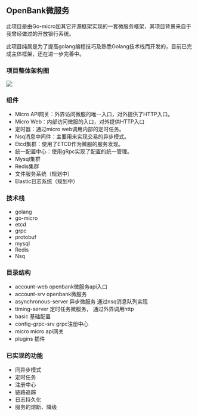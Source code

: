## OpenBank微服务

此项目是由Go-micro加其它开源框架实现的一套微服务框架，其项目背景来自于我曾经做过的开放银行系统。

此项目纯属是为了提高golang编程技巧及熟悉Golang技术栈而开发的，目前已完成主体框架，还在进一步完善中。

### 项目整体架构图

![](https://tva1.sinaimg.cn/large/007S8ZIlly1gekjjz3ucxj30w00qr3zn.jpg)

### 组件

- Micro API网关：外界访问微服的唯一入口，对外提供了HTTP入口。
- Micro Web：内部访问微服的入口，对外提供HTTP入口
- 定时器：通过micro web调用内部的定时任务。
- Nsq消息中间件：主要用来实现交易的异步模式。
- Etcd集群：使用了ETCD作为微服的服务发现。
- 统一配置中心：使用gRpc实现了配置的统一管理。
- Mysql集群
- Redis集群
- 文件服务系统（规划中）
- Elastic日志系统（规划中）

### 技术栈

- golang
- go-micro
- etcd
- grpc
- protobuf
- mysql
- Redis
- Nsq

### 目录结构

- account-web  openbank微服务api入口
- account-srv  openbank微服务
- asynchronous-server 异步微服务 通过nsq消息队列实现
- timing-server 定时任务微服务， 通过外界调用http
- basic 基础配置
- config-grpc-srv  grpc注册中心
- micro micro api网关
- plugins 插件

### 已实现的功能

- 同异步模式
- 定时任务
- 注册中心
- 链路追踪
- 日志持久化
- 服务的熔断、降级